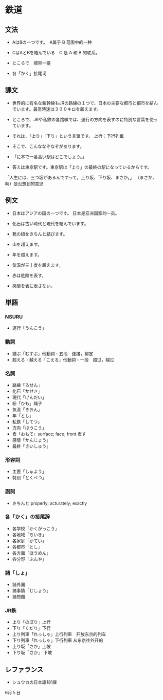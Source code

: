 # 鉄道

## 文法

- AはBの一つです。　A属于 B 范围中的一种

- CはAとBを結んでいる　C 是 A 和 B 的联系。

- ところで　顺带一提
- 各「かく」接尾词

## 課文

- 世界的に有名な新幹線もJRの路線の１つで、日本の主要な都市と都市を結んでいます。最高時速は３００キロを超えます。

- ところで、JRや私鉄の各路線では、運行の方向を表すのに特別な言葉を使っています。

- それは、「上り」「下り」という言葉です。 上行；下行列車

- そこで、こんななぞなぞがあります。

- 「に本で一番高い駅はどこでしょう。」
- 答えは東京駅です。東京駅は「上り」の最終の駅になっているからです。

「人生には、三つ坂があるんですって。上り坂、下り坂、まさか。」
（まさか，啊）是没想到的意思

## 例文

- 日本はアジアの国の一つです。 日本是亚洲国家的一员。

- 化石は古い時代と現代を結んでいます。
- 靴の紐をきちんと結びます。

- 山を超えます。
- 年を超えます。
- 気温が三十度を超えます。

- 赤は危険を表す。
- 感情を表に表さない。

## 単語

### NSURU

- 運行「うんこう」

### 動詞

- 結ぶ「むすぶ」他動詞・五段　连接，绑定
- 超える・越える「こえる」他動詞・一段　超过，越过

### 名詞

- 路線「ろせん」
- 化石「かせき」
- 現代「げんだい」
- 紐「ひも」绳子
- 気温「きおん」
- 年「とし」
- 私鉄「してつ」
- 方向「ほうこう」
- 表「おもて」surface; face; front 表す
- 感情「かんじょう」
- 最終「さいしゅう」

### 形容詞

- 主要「しゅよう」
- 特別「とくべつ」

### 副詞

- きちんと properly; acturately; exactly

### 各「かく」の接尾辞

- 各学校「かくがっこう」
- 各地域「ちいき」
- 各家庭「かてい」
- 各都市「とし」
- 各方面「ほうめん」
- 各分野「ぶんや」

### 諸「しょ」

- 諸外国
- 諸事情「じしょう」
- 諸問題

### JR鉄

- 上り「のぼり」上行
- 下り「くだり」下行
- 上り列車「れっしゃ」上行列車　开放东京的列车
- 下り列車「れっしゃ」下行列車 从东京往外开的
- 上り坂「さか」上坡
- 下り坂「さか」 下坡

## レファランス

- シュウカの日本語181課

6月５日
